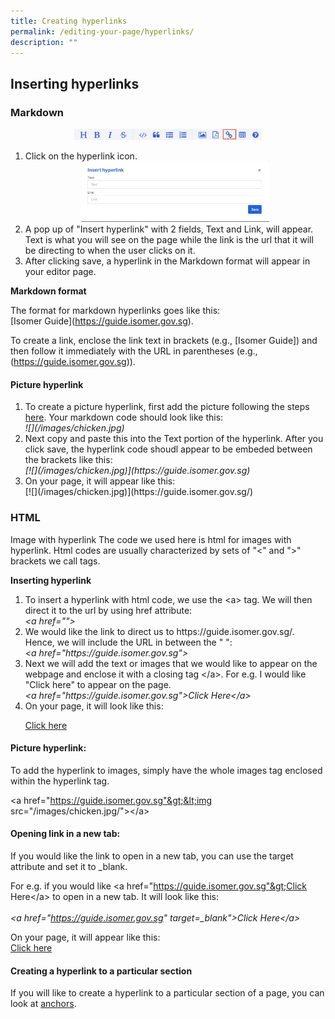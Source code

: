 ```yaml
---
title: Creating hyperlinks
permalink: /editing-your-page/hyperlinks/
description: ""
---
```

Inserting hyperlinks
--------------------

### Markdown

<center><img src="/images/Toolbar%20(Link).png" style="width:300px"></center>

<ol><li>Click on the hyperlink icon.</li>

<center><img src="/images/Insert%20Hyperlink.jpg" style="width:300px"></center>

<li>A pop up of "Insert hyperlink" with 2 fields, Text and Link, will appear. Text is what you will see on the page while the link is the url that it will be directing to when the user clicks on it.</li>

<li>After clicking save, a hyperlink in the Markdown format will appear in your editor page.</li></ol>

<b>Markdown format</b>

The format for markdown hyperlinks goes like this:<br> \[Isomer Guide\](https://guide.isomer.gov.sg).

To create a link, enclose the link text in brackets (e.g., \[Isomer Guide\]) and then follow it immediately with the URL in parentheses (e.g., (https://guide.isomer.gov.sg)).

#### Picture hyperlink

<ol><li>To create a picture hyperlink, first add the picture following the steps <a href="/editing-your-page/Images/addingimages/">here</a>. Your markdown code should look like this:<br>
<em>![](/images/chicken.jpg)</em></li>

<li>Next copy and paste this into the Text portion of the hyperlink. After you click save, the hyperlink code shoudl appear to be embeded between the brackets like this:<br>
<em>[![](/images/chicken.jpg)](https://guide.isomer.gov.sg)</em></li>

<li>On your page, it will appear like this:<br>
[![](/images/chicken.jpg)](https://guide.isomer.gov.sg/)</li></ol>

### HTML

Image with hyperlink
The code we used here is html for images with hyperlink. Html codes are usually characterized by sets of "&lt;" and "&gt;" brackets we call tags. <br>

<b>Inserting hyperlink</b>
<ol><li>
To insert a hyperlink with html code, we use the &lt;a&gt; tag. We will then direct it to the url by using href attribute:<br>
<em>&lt;a href=""&gt;</em>
</li>

<li>We would like the link to direct us to https://guide.isomer.gov.sg/. Hence, we will include the URL in between the " ":<br>
<em>&lt;a href="https://guide.isomer.gov.sg"&gt;</em>
</li>

<li>Next we will add the text or images that we would like to appear on the webpage and enclose it with a closing tag &lt;/a&gt;. For e.g. I would like "Click here" to appear on the page.<br>
<em>&lt;a href="https://guide.isomer.gov.sg"&gt;Click Here&lt;/a&gt;</em>
</li>

<li>On your page, it will look like this:

<a href="https://guide.isomer.gov,.sg/">Click here</a>
</li></ol>

#### Picture hyperlink: 
To add the hyperlink to images, simply have the whole images tag enclosed within the hyperlink tag.

&lt;a href="https://guide.isomer.gov.sg"&gt;&lt;img src="/images/chicken.jpg/"&gt;&lt;/a&gt;

#### Opening link in a new tab:
If you would like the link to open in a new tab, you can use the target attribute and set it to _blank.

For e.g. if you would like &lt;a href="https://guide.isomer.gov.sg"&gt;Click Here&lt;/a&gt; to open in a new tab. It will look like this:<br><br>
<em>
&lt;a href="https://guide.isomer.gov.sg" target=_blank"&gt;Click Here&lt;/a&gt;</em>

On your page, it will appear like this:
<br>
<a target="_blank" href="https://guide.isomer.gov,.sg/">Click here</a>

####  Creating a hyperlink to a particular section
If you will like to create a hyperlink to a particular section of a page, you can look at [anchors](/editing-your-page/anchor/).